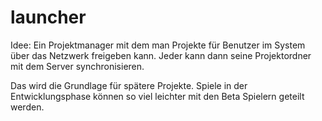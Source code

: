 # launcher
 
Idee: Ein Projektmanager mit dem man Projekte für Benutzer im System über das Netzwerk freigeben kann. Jeder kann dann seine Projektordner mit dem Server synchronisieren.

Das wird die Grundlage für spätere Projekte. Spiele in der Entwicklungsphase können so viel leichter mit den Beta Spielern geteilt werden. 